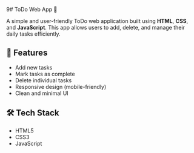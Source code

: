 9# ToDo Web App 📝

A simple and user-friendly ToDo web application built using **HTML**, **CSS**, and **JavaScript**.
This app allows users to add, delete, and manage their daily tasks efficiently.

## 🚀 Features
- Add new tasks
- Mark tasks as complete
- Delete individual tasks
- Responsive design (mobile-friendly)
- Clean and minimal UI

## 🛠️ Tech Stack
- HTML5
- CSS3
- JavaScript 

